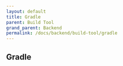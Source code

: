 ```yaml
---
layout: default
title: Gradle
parent: Build Tool
grand_parent: Backend
permalink: /docs/backend/build-tool/gradle
---
```


## Gradle
